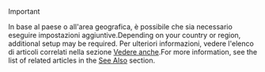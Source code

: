 > [!IMPORTANT]
> <span data-ttu-id="4be3b-101">In base al paese o all'area geografica, è possibile che sia necessario eseguire impostazioni aggiuntive.</span><span class="sxs-lookup"><span data-stu-id="4be3b-101">Depending on your country or region, additional setup may be required.</span></span> <span data-ttu-id="4be3b-102">Per ulteriori informazioni, vedere l'elenco di articoli correlati nella sezione [Vedere anche](#see-also).</span><span class="sxs-lookup"><span data-stu-id="4be3b-102">For more information, see the list of related articles in the [See Also](#see-also) section.</span></span>  
